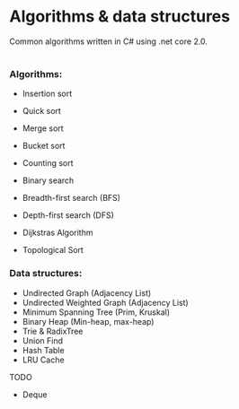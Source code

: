 # Algorithms & data structures

Common algorithms written in C# using .net core 2.0. <br/>
<br/>
### Algorithms:
- Insertion sort
- Quick sort
- Merge sort
- Bucket sort
- Counting sort

- Binary search

- Breadth-first search (BFS)
- Depth-first search (DFS)
- Dijkstras Algorithm
- Topological Sort

### Data structures:

- Undirected Graph (Adjacency List)
- Undirected Weighted Graph (Adjacency List)
- Minimum Spanning Tree (Prim, Kruskal)
- Binary Heap (Min-heap, max-heap)
- Trie & RadixTree
- Union Find
- Hash Table
- LRU Cache

TODO
- Deque

